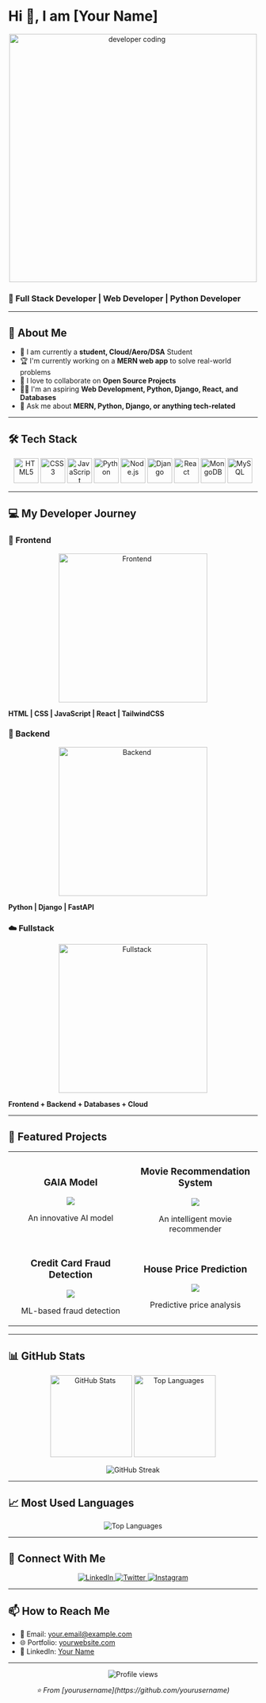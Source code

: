 # Hi 👋, I am [Your Name]

<!-- Developer GIF -->
<p align="center">
  <img src="https://cdn.dribbble.com/users/1162077/screenshots/3848914/programmer.gif" alt="developer coding" width="500"/>
</p>

### 🚀 Full Stack Developer | Web Developer | Python Developer

---

## 🎯 About Me

- 🔭 I am currently a **student, Cloud/Aero/DSA** Student
- 🏆 I'm currently working on a **MERN web app** to solve real-world problems
- 🌱 I love to collaborate on **Open Source Projects**
- 👨‍💻 I'm an aspiring **Web Development, Python, Django, React, and Databases**
- 💬 Ask me about **MERN, Python, Django, or anything tech-related**

---

## 🛠️ Tech Stack

<p align="center">
  <img src="https://cdn.jsdelivr.net/gh/devicons/devicon/icons/html5/html5-original.svg" alt="HTML5" width="50" height="50"/>
  <img src="https://cdn.jsdelivr.net/gh/devicons/devicon/icons/css3/css3-original.svg" alt="CSS3" width="50" height="50"/>
  <img src="https://cdn.jsdelivr.net/gh/devicons/devicon/icons/javascript/javascript-original.svg" alt="JavaScript" width="50" height="50"/>
  <img src="https://cdn.jsdelivr.net/gh/devicons/devicon/icons/python/python-original.svg" alt="Python" width="50" height="50"/>
  <img src="https://cdn.jsdelivr.net/gh/devicons/devicon/icons/nodejs/nodejs-original.svg" alt="Node.js" width="50" height="50"/>
  <img src="https://cdn.jsdelivr.net/gh/devicons/devicon/icons/django/django-plain.svg" alt="Django" width="50" height="50"/>
  <img src="https://cdn.jsdelivr.net/gh/devicons/devicon/icons/react/react-original.svg" alt="React" width="50" height="50"/>
  <img src="https://cdn.jsdelivr.net/gh/devicons/devicon/icons/mongodb/mongodb-original.svg" alt="MongoDB" width="50" height="50"/>
  <img src="https://cdn.jsdelivr.net/gh/devicons/devicon/icons/mysql/mysql-original.svg" alt="MySQL" width="50" height="50"/>
</p>

---

## 💻 My Developer Journey

### 🎨 Frontend
<p align="center">
  <img src="https://via.placeholder.com/300x200/4A90E2/FFFFFF?text=Frontend+Development" alt="Frontend" width="300"/>
</p>

**HTML | CSS | JavaScript | React | TailwindCSS**

### 🔧 Backend
<p align="center">
  <img src="https://via.placeholder.com/300x200/7B68EE/FFFFFF?text=Backend+Development" alt="Backend" width="300"/>
</p>

**Python | Django | FastAPI**

### ☁️ Fullstack
<p align="center">
  <img src="https://via.placeholder.com/300x200/32CD32/FFFFFF?text=Fullstack+Development" alt="Fullstack" width="300"/>
</p>

**Frontend + Backend + Databases + Cloud**

---

## 🚀 Featured Projects

<table>
  <tr>
    <td width="50%">
      <h3 align="center">GAIA Model</h3>
      <p align="center">
        <a href="https://github.com/yourusername/gaia-model" target="_blank">
          <img src="https://img.shields.io/badge/Code-View-blue?style=for-the-badge&logo=github"/>
        </a>
      </p>
      <p align="center">An innovative AI model</p>
    </td>
    <td width="50%">
      <h3 align="center">Movie Recommendation System</h3>
      <p align="center">
        <a href="https://github.com/yourusername/movie-recommendation" target="_blank">
          <img src="https://img.shields.io/badge/Code-View-blue?style=for-the-badge&logo=github"/>
        </a>
      </p>
      <p align="center">An intelligent movie recommender</p>
    </td>
  </tr>
  <tr>
    <td width="50%">
      <h3 align="center">Credit Card Fraud Detection</h3>
      <p align="center">
        <a href="https://github.com/yourusername/credit-card" target="_blank">
          <img src="https://img.shields.io/badge/Code-View-blue?style=for-the-badge&logo=github"/>
        </a>
      </p>
      <p align="center">ML-based fraud detection</p>
    </td>
    <td width="50%">
      <h3 align="center">House Price Prediction</h3>
      <p align="center">
        <a href="https://github.com/yourusername/house-price" target="_blank">
          <img src="https://img.shields.io/badge/Code-View-blue?style=for-the-badge&logo=github"/>
        </a>
      </p>
      <p align="center">Predictive price analysis</p>
    </td>
  </tr>
</table>

---

## 📊 GitHub Stats

<p align="center">
  <img src="https://github-readme-stats.vercel.app/api?username=yourusername&show_icons=true&theme=radical" alt="GitHub Stats" height="165"/>
  <img src="https://github-readme-stats.vercel.app/api/top-langs/?username=yourusername&layout=compact&theme=radical" alt="Top Languages" height="165"/>
</p>

<p align="center">
  <img src="https://github-readme-streak-stats.herokuapp.com/?user=yourusername&theme=radical" alt="GitHub Streak"/>
</p>

---

## 📈 Most Used Languages

<p align="center">
  <img src="https://github-readme-stats.vercel.app/api/top-langs/?username=yourusername&layout=compact&theme=radical&langs_count=8" alt="Top Languages"/>
</p>

---

## 🤝 Connect With Me

<p align="center">
  <a href="https://linkedin.com/in/yourprofile" target="_blank">
    <img src="https://img.shields.io/badge/LinkedIn-0077B5?style=for-the-badge&logo=linkedin&logoColor=white" alt="LinkedIn"/>
  </a>
  <a href="https://twitter.com/yourhandle" target="_blank">
    <img src="https://img.shields.io/badge/Twitter-1DA1F2?style=for-the-badge&logo=twitter&logoColor=white" alt="Twitter"/>
  </a>
  <a href="https://instagram.com/yourhandle" target="_blank">
    <img src="https://img.shields.io/badge/Instagram-E4405F?style=for-the-badge&logo=instagram&logoColor=white" alt="Instagram"/>
  </a>
</p>

---

## 📫 How to Reach Me

- 📧 Email: your.email@example.com
- 🌐 Portfolio: [yourwebsite.com](https://yourwebsite.com)
- 💼 LinkedIn: [Your Name](https://linkedin.com/in/yourprofile)

---

<p align="center">
  <img src="https://komarev.com/ghpvc/?username=yourusername&label=Profile%20views&color=0e75b6&style=flat" alt="Profile views" />
</p>

<p align="center">
  <i>⭐️ From [yourusername](https://github.com/yourusername)</i>
</p>

